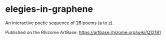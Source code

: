 # elegies-in-graphene
 
An interactive poetic sequence of 26 poems (a to z).

Published on the Rhizome ArtBase: https://artbase.rhizome.org/wiki/Q12181
 
